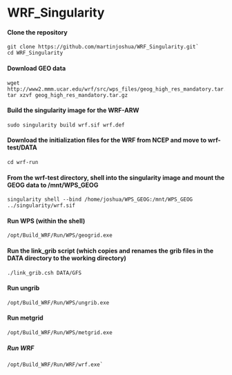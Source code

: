 # WRF_Singularity

#### Clone the repository

```
git clone https://github.com/martinjoshua/WRF_Singularity.git`
cd WRF_Singularity
```

#### Download GEO data

```
wget http://www2.mmm.ucar.edu/wrf/src/wps_files/geog_high_res_mandatory.tar.gz
tar xzvf geog_high_res_mandatory.tar.gz
```

#### Build the singularity image for the WRF-ARW

```
sudo singularity build wrf.sif wrf.def
```

#### Download the initialization files for the WRF from NCEP and move to wrf-test/DATA

```
cd wrf-run
```

#### From the wrf-test directory, shell into the singularity image and mount the GEOG data to /mnt/WPS_GEOG

```
singularity shell --bind /home/joshua/WPS_GEOG:/mnt/WPS_GEOG ../singularity/wrf.sif
```

#### Run WPS (within the shell)

```
/opt/Build_WRF/Run/WPS/geogrid.exe
```

#### Run the link_grib script (which copies and renames the grib files in the DATA directory to the working directory)

```
./link_grib.csh DATA/GFS
```

#### Run ungrib
```
/opt/Build_WRF/Run/WPS/ungrib.exe
```

#### Run metgrid

```
/opt/Build_WRF/Run/WPS/metgrid.exe
```

##### Run WRF
```
/opt/Build_WRF/Run/WRF/wrf.exe`
```
